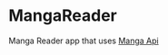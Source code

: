 # MangaReader
Manga Reader app that uses [Manga Api](https://github.com/Salman-Git-Hub/Python-Manga-Scraper)
